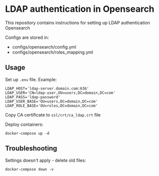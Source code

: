 # LDAP authentication in Opensearch

This repository contains instructions for setting up LDAP authentication Opensearch

Configs are stored in:

* configs/opensearch/config.yml
* configs/opensearch/roles_mapping.yml

## Usage

Set up `.env` file. Example:

```
LDAP_HOST='ldap-server.domain.com:636'
LDAP_USER='CN=ldap-user,OU=users,DC=domain,DC=com'
LDAP_PASS='ldap-password'
LDAP_USER_BASE='OU=users,DC=domain,DC=com'
LDAP_ROLE_BASE='OU=roles,DC=domain,DC=com'
```

Copy CA certificate to `ssl/crt/ca_ldap.crt` file

Deploy containers:

```
docker-compose up -d
```

## Troubleshooting

Settings doesn't apply - delete old files:

    docker-compose down -v



